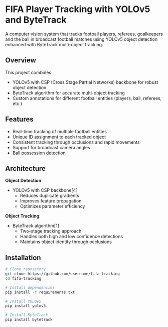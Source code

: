 # FIFA Player Tracking with YOLOv5 and ByteTrack

A computer vision system that tracks football players, referees, goalkeepers and the ball in broadcast football matches using YOLOv5 object detection enhanced with ByteTrack multi-object tracking.

## Overview

This project combines:
- YOLOv5 with CSP (Cross Stage Partial Networks) backbone for robust object detection
- ByteTrack algorithm for accurate multi-object tracking
- Custom annotations for different football entities (players, ball, referees, etc.)

## Features

- Real-time tracking of multiple football entities
- Unique ID assignment to each tracked object
- Consistent tracking through occlusions and rapid movements
- Support for broadcast camera angles
- Ball possession detection

## Architecture

**Object Detection**: 
- YOLOv5 with CSP backbone[4]
  - Reduces duplicate gradients
  - Improves feature propagation
  - Optimizes parameter efficiency

**Object Tracking**:
- ByteTrack algorithm[1]
  - Two-stage tracking approach
  - Handles both high and low confidence detections
  - Maintains object identity through occlusions

## Installation

```bash
# Clone repository
git clone https://github.com/username/fifa-tracking
cd fifa-tracking

# Install dependencies
pip install -r requirements.txt

# Install YOLOv5
pip install yolov5

# Install ByteTrack
pip install bytetrack
